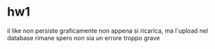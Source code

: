 # hw1
il like non persiste graficamente non appena si ricarica, ma l'upload nel database rimane 
spero non sia un errore troppo grave
